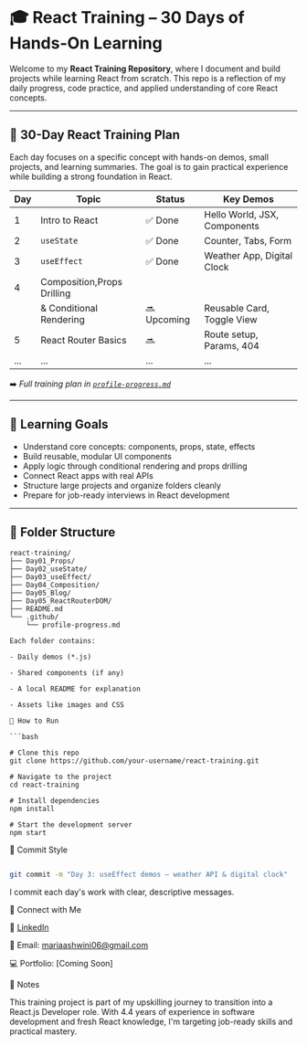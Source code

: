 # 🎓 React Training – 30 Days of Hands-On Learning

Welcome to my **React Training Repository**, where I document and build projects while learning React from scratch. This repo is a reflection of my daily progress, code practice, and applied understanding of core React concepts.

---

## 📅 30-Day React Training Plan

Each day focuses on a specific concept with hands-on demos, small projects, and learning summaries. The goal is to gain practical experience while building a strong foundation in React.

| Day | Topic                        | Status       | Key Demos                      |
|-----|-----------------------------|---------------|--------------------------------|
| 1   | Intro to React              | ✅ Done       | Hello World, JSX, Components   |
| 2   | `useState`                  | ✅ Done       | Counter, Tabs, Form            |
| 3   | `useEffect`                 | ✅ Done       | Weather App, Digital Clock     |
| 4   | Composition,Props Drilling  |                |                                |
|     |   & Conditional Rendering   | 🔜 Upcoming   | Reusable Card, Toggle View     |
| 5   | React Router Basics         | 🔜            | Route setup, Params, 404       |
| ... | ...                         | ...            | ...                            |

➡️ *Full training plan in [`profile-progress.md`](./.github/profile-progress.md)*

---

## 🧠 Learning Goals

- Understand core concepts: components, props, state, effects
- Build reusable, modular UI components
- Apply logic through conditional rendering and props drilling
- Connect React apps with real APIs
- Structure large projects and organize folders cleanly
- Prepare for job-ready interviews in React development

---

## 📁 Folder Structure

```text
react-training/
├── Day01_Props/
├── Day02_useState/
├── Day03_useEffect/
├── Day04_Composition/
├── Day05_Blog/
├── Day05_ReactRouterDOM/
├── README.md
└── .github/
    └── profile-progress.md

Each folder contains:

- Daily demos (*.js)

- Shared components (if any)

- A local README for explanation

- Assets like images and CSS

🚀 How to Run

```bash

# Clone this repo
git clone https://github.com/your-username/react-training.git

# Navigate to the project
cd react-training

# Install dependencies
npm install

# Start the development server
npm start
```

🧾 Commit Style

```bash

git commit -m "Day 3: useEffect demos – weather API & digital clock"
```
I commit each day's work with clear, descriptive messages.

🔗 Connect with Me

💼 [LinkedIn](https://linkedin.com/in/maria-ashwini)

📧 Email: mariaashwini06@gmail.com

💻 Portfolio: [Coming Soon]

📌 Notes

This training project is part of my upskilling journey to transition into a React.js Developer role. With 4.4 years of experience in software development and fresh React knowledge, I'm targeting job-ready skills and practical mastery.


